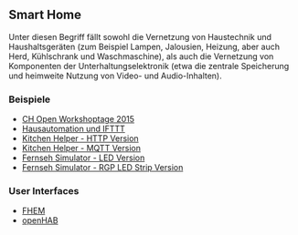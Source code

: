 Smart Home
----------

Unter diesen Begriff fällt sowohl die Vernetzung von Haustechnik und Haushaltsgeräten (zum Beispiel Lampen, Jalousien, Heizung, aber auch Herd, Kühlschrank und Waschmaschine), als auch die Vernetzung von Komponenten der Unterhaltungselektronik (etwa die zentrale Speicherung und heimweite Nutzung von Video- und Audio-Inhalten).

### Beispiele

* [CH Open Workshoptage 2015](https://os.mbed.com/teams/ch-open-wstage2015/wiki/SmartHome)
* [Hausautomation und IFTTT](../cloud/HouseAutomation/)
* [Kitchen Helper - HTTP Version](../mbedRPC/RPCHTTPServerKitchenHelperV2/)
* [Kitchen Helper - MQTT Version](../mqtt/MQTTKitchenHelperV2/)
* [Fernseh Simulator - LED Version](../actors/FernsehSimulatorLED/)
* [Fernseh Simulator - RGP LED Strip Version](../spi/FernsehSimulator/)

### User Interfaces

* [FHEM](02-FHEM.md)
* [openHAB](10-openHAB.md) 
